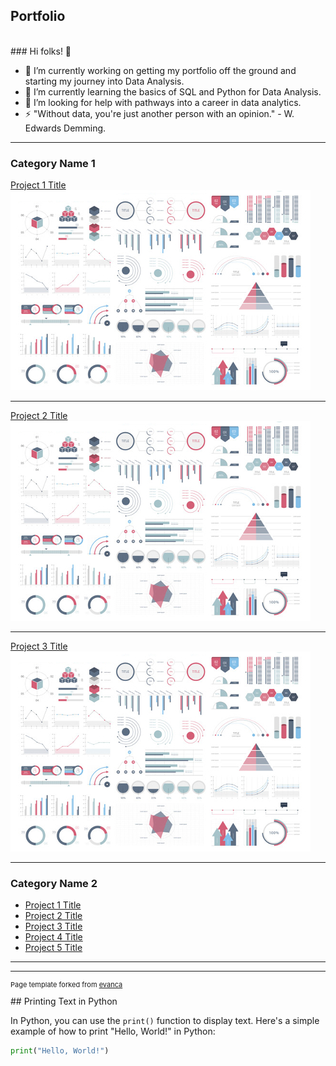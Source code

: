 ## Portfolio
<br>
### Hi folks! 👋

- 🔭 I’m currently working on getting my portfolio off the ground and starting my journey into Data Analysis.
- 🌱 I’m currently learning the basics of SQL and Python for Data Analysis.
- 🤔 I’m looking for help with pathways into a career in data analytics.
- ⚡ "Without data, you're just another person with an opinion." - W. Edwards Demming.


---

### Category Name 1 

[Project 1 Title](/sample_page)
<img src="images/dummy_thumbnail.jpg?raw=true"/>

---
[Project 2 Title](/pdf/sample_presentation.pdf)
<img src="images/dummy_thumbnail.jpg?raw=true"/>

---
[Project 3 Title](http://example.com/)
<img src="images/dummy_thumbnail.jpg?raw=true"/>

---

### Category Name 2

- [Project 1 Title](http://example.com/)
- [Project 2 Title](http://example.com/)
- [Project 3 Title](http://example.com/)
- [Project 4 Title](http://example.com/)
- [Project 5 Title](http://example.com/)

---




---
<p style="font-size:11px">Page template forked from <a href="https://github.com/evanca/quick-portfolio">evanca</a></p>
<!-- Remove above link if you don't want to attibute -->
## Printing Text in Python

In Python, you can use the `print()` function to display text. Here's a simple example of how to print "Hello, World!" in Python:

```python
print("Hello, World!")


